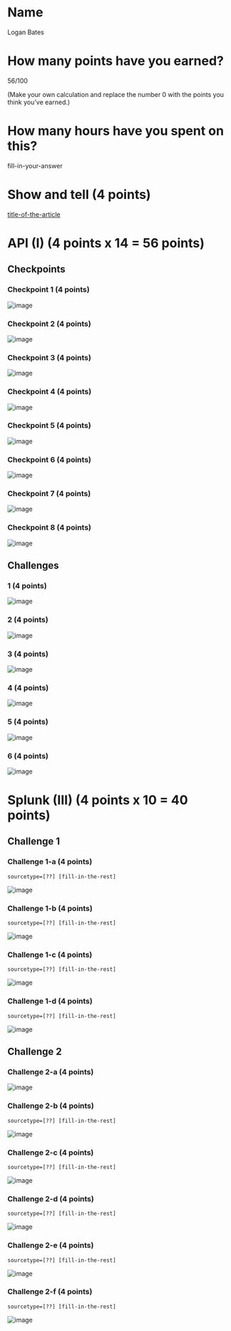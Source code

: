 # Name

Logan Bates

# How many points have you earned?

56/100

(Make your own calculation and replace the number 0 with the points you think you've earned.)

# How many hours have you spent on this?

fill-in-your-answer

# Show and tell (4 points)

[title-of-the-article](http://link-to-an-interesting-data-visualization-about-politics)

# API (I) (4 points x 14 = 56 points)

## Checkpoints

### Checkpoint 1 (4 points)

![image](checkpoint1.png?raw=true)

### Checkpoint 2 (4 points)

![image](checkpoint2.png?raw=true)

### Checkpoint 3 (4 points)

![image](checkpoint3.png?raw=true)

### Checkpoint 4 (4 points)

![image](checkpoint4.png?raw=true)

### Checkpoint 5 (4 points)

![image](checkpoint5.png?raw=true)

### Checkpoint 6 (4 points)

![image](checkpoint6.png?raw=true)

### Checkpoint 7 (4 points)

![image](checkpoint7.png?raw=true)

### Checkpoint 8 (4 points)

![image](checkpoint8.png?raw=true)

## Challenges

### 1 (4 points)

![image](challenge1.png?raw=true)

### 2 (4 points)

![image](challenge2.png?raw=true)

### 3 (4 points)

![image](challenge3.png?raw=true)

### 4 (4 points)

![image](challenge4.png?raw=true)

### 5 (4 points)

![image](challenge5.png?raw=true)

### 6 (4 points)

![image](challenge6.png?raw=true)



# Splunk (III) (4 points x 10 = 40 points)

## Challenge 1

### Challenge 1-a (4 points)
```
sourcetype=[??] [fill-in-the-rest]
```
![image](challenge1a.png?raw=true)

### Challenge 1-b (4 points)
```
sourcetype=[??] [fill-in-the-rest]
```
![image](challenge1b.png?raw=true)

### Challenge 1-c (4 points)
```
sourcetype=[??] [fill-in-the-rest]
```
![image](challenge1c.png?raw=true)

### Challenge 1-d (4 points)
```
sourcetype=[??] [fill-in-the-rest]
```
![image](challenge1d.png?raw=true)

## Challenge 2

### Challenge 2-a (4 points)
![image](challenge2a.png?raw=true)

### Challenge 2-b (4 points)
```
sourcetype=[??] [fill-in-the-rest]
```
![image](challenge2b.png?raw=true)

### Challenge 2-c (4 points)
```
sourcetype=[??] [fill-in-the-rest]
```
![image](challenge2c.png?raw=true)

### Challenge 2-d (4 points)
```
sourcetype=[??] [fill-in-the-rest]
```
![image](challenge2d.png?raw=true)

### Challenge 2-e (4 points)
```
sourcetype=[??] [fill-in-the-rest]
```
![image](challenge2e.png?raw=true)

### Challenge 2-f (4 points)
```
sourcetype=[??] [fill-in-the-rest]
```
![image](challenge2f.png?raw=true)
